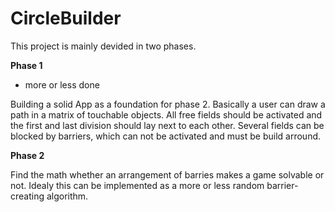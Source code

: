 # CircleBuilder

This project is mainly devided in two phases.

**Phase 1**

- more or less done
  
Building a solid App as a foundation for phase 2. 
Basically a user can draw a path in a matrix of touchable objects. All free fields should be activated and the first and
last division should lay next to each other.
Several fields can be blocked by barriers, which can not be activated and must be build arround.

**Phase 2**


Find the math whether an arrangement of barries makes a game solvable or not. Idealy this can be 
implemented as a more or less random barrier-creating algorithm.
